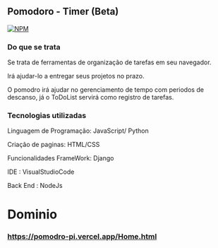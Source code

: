 ## Pomodoro - Timer (Beta)

[![NPM](https://img.shields.io/npm/l/react)](https://github.com/neliocursos/exemplo-readme/blob/main/LICENSE) 

### Do que se trata

  Se trata de ferramentas de organização de tarefas em seu navegador.

  Irá ajudar-lo a entregar seus projetos no prazo.

  O pomodro irá ajudar no gerenciamento de tempo com periodos de descanso, já o ToDoList servirá como registro de tarefas. 

### Tecnologias utilizadas

  Linguagem de Programação: JavaScript/ Python
  
  Criação de paginas: HTML/CSS
  
  Funcionalidades FrameWork: Django

  IDE : VisualStudioCode

  Back End : NodeJs

  # Dominio


### https://pomodro-pi.vercel.app/Home.html
